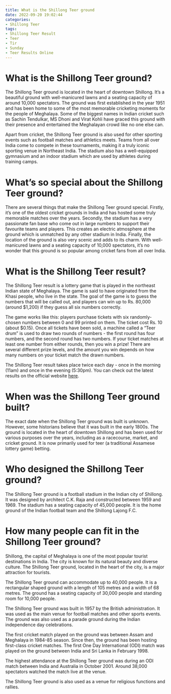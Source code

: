 ```yaml
---
title: What is the Shillong Teer ground 
date: 2022-09-20 19:02:44
categories:
- Shillong Teer
tags:
- Shillong Teer Result
- Teer
- Tir
- Sunday
- Teer Results Online
---
```



#  What is the Shillong Teer ground? 

The Shillong Teer ground is located in the heart of downtown Shillong. It’s a beautiful ground with well-manicured lawns and a seating capacity of around 10,000 spectators. The ground was first established in the year 1951 and has been home to some of the most memorable cricketing moments for the people of Meghalaya. Some of the biggest names in Indian cricket such as Sachin Tendulkar, MS Dhoni and Virat Kohli have graced this ground with their presence and entertained the Meghalayan crowd like no one else can.

Apart from cricket, the Shillong Teer ground is also used for other sporting events such as football matches and athletics meets. Teams from all over India come to compete in these tournaments, making it a truly iconic sporting venue in Northeast India. The stadium also has a well-equipped gymnasium and an indoor stadium which are used by athletes during training camps.

#  What’s so special about the Shillong Teer ground? 

There are several things that make the Shillong Teer ground special. Firstly, it’s one of the oldest cricket grounds in India and has hosted some truly memorable matches over the years. Secondly, the stadium has a very passionate fan base who come out in large numbers to support their favourite teams and players. This creates an electric atmosphere at the ground which is unmatched by any other stadium in India. Finally, the location of the ground is also very scenic and adds to its charm. With well-manicured lawns and a seating capacity of 10,000 spectators, it’s no wonder that this ground is so popular among cricket fans from all over India.

#  What is the Shillong Teer result? 

The Shillong Teer result is a lottery game that is played in the northeast Indian state of Meghalaya. The game is said to have originated from the Khasi people, who live in the state. The goal of the game is to guess the numbers that will be called out, and players can win up to Rs. 80,000 (around $1,200) if they guess all six numbers correctly. 

The game works like this: players purchase tickets with six randomly-chosen numbers between 0 and 99 printed on them. The ticket cost Rs. 10 (about $0.15). Once all tickets have been sold, a machine called a “Teer drum” is used to draw two rounds of numbers - the first round has four numbers, and the second round has two numbers. If your ticket matches at least one number from either rounds, then you win a prize! There are several different prize levels, and the amount you win depends on how many numbers on your ticket match the drawn numbers. 

The Shillong Teer result takes place twice each day - once in the morning (11am) and once in the evening (5:30pm). You can check out the latest results on the official website [here](https://www.megtaraa.com/megtaraa/shillong-teer-result/).

#  When was the Shillong Teer ground built? 

The exact date when the Shillong Teer ground was built is unknown. However, some historians believe that it was built in the early 1800s. The ground is located in the heart of downtown Shillong and has been used for various purposes over the years, including as a racecourse, market, and cricket ground. It is now primarily used for teer (a traditional Assamese lottery game) betting.

#  Who designed the Shillong Teer ground? 

The Shillong Teer ground is a football stadium in the Indian city of Shillong. It was designed by architect C.K. Raja and constructed between 1959 and 1969. The stadium has a seating capacity of 45,000 people. It is the home ground of the Indian football team and the Shillong Lajong F.C.

#  How many people can fit in the Shillong Teer ground?

Shillong, the capital of Meghalaya is one of the most popular tourist destinations in India. The city is known for its natural beauty and diverse culture. The Shillong Teer ground, located in the heart of the city, is a major attraction for tourists.

The Shillong Teer ground can accommodate up to 40,000 people. It is a rectangular shaped ground with a length of 105 metres and a width of 68 metres. The ground has a seating capacity of 30,000 people and standing room for 10,000 people.

The Shillong Teer ground was built in 1957 by the British administration. It was used as the main venue for football matches and other sports events. The ground was also used as a parade ground during the Indian independence day celebrations.

The first cricket match played on the ground was between Assam and Meghalaya in 1984-85 season. Since then, the ground has been hosting first-class cricket matches. The first One Day International (ODI) match was played on the ground between India and Sri Lanka in February 1998.

The highest attendance at the Shillong Teer ground was during an ODI match between India and Australia in October 2001. Around 38,000 spectators watched the match live at the venue.

The Shillong Teer ground is also used as a venue for religious functions and rallies.